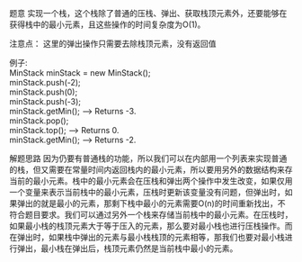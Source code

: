 题意
实现一个栈，这个栈除了普通的压栈、弹出、获取栈顶元素外，还要能够在获得栈中的最小元素，且这些操作的时间复杂度为O(1)。

注意点：
这里的弹出操作只需要去除栈顶元素，没有返回值

例子:  
MinStack minStack = new MinStack();  
minStack.push(-2);  
minStack.push(0);  
minStack.push(-3);  
minStack.getMin();   --> Returns -3.  
minStack.pop();  
minStack.top();      --> Returns 0.  
minStack.getMin();   --> Returns -2.  

解题思路
因为仍要有普通栈的功能，所以我们可以在内部用一个列表来实现普通的栈，但又需要在常量时间内返回栈内的最小元素，所以要用另外的数据结构来存当前的最小元素。栈中的最小元素会在压栈和弹出两个操作中发生改变，如果仅用一个变量来表示当前栈中的最小元素，压栈时更新该变量没有问题，但弹出时，如果弹出的就是最小的元素，那剩下栈中最小的元素需要O(n)的时间重新找出，不符合题目要求。我们可以通过另外一个栈来存储当前栈中的最小元素。在压栈时，如果最小栈的栈顶元素大于等于压入的元素，那么要对最小栈也进行压栈操作。而在弹出时，如果栈中弹出的元素与最小栈栈顶的元素相等，那我们也要对最小栈进行弹出，最小栈在弹出后，栈顶元素仍然是当前栈中最小的元素。
